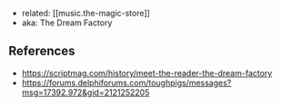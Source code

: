 
- related: [[music.the-magic-store]]
- aka: The Dream Factory


## References

- https://scriptmag.com/history/meet-the-reader-the-dream-factory
- https://forums.delphiforums.com/toughpigs/messages?msg=17392.972&gid=2121252205